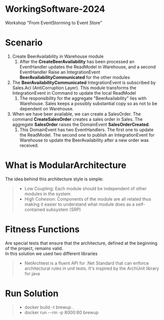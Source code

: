 # WorkingSoftware-2024
Workshop "From EventStorming to Event Store"

# Scenario
1. Create BeerAvailability in Warehouse module
   1. After the **CreateBeerAvailability** has been processed an EventHandler updates the ReadModel in Warehouse, and a second EventHandler Raise an IntegrationEvent **BeerAvailabilityCommunicated** for the other modules
2. The **BeerAvailabilityCommunicated** IntegrationEvent is subscribed by Sales.Acl (AntiCorruption Layer). This module transforms the IntegrationEvent in Command to update the local ReadModel
   1. The responsibility for the aggregate "BeerAvailability" lies with Warehouse. Sales keeps a possibly substantial copy so as not to be dependent on Warehouse.
3. When we have beer available, we can create a SalesOrder. The command **CreateSalesOrder** creates a sales order in Sales. The aggregate **SalesOrder** raises the DomainEvent **SalesOrderCreated**.
   1. This DomainEvent has two EventHandlers. The first one to update the ReadModel. The second one to publish an IntegrationEvent for Warehouse to update the BeerAvailability after a new order was received.

# What is ModularArchitecture
The idea behind this architecture style is simple:  
> - Low Coupling: Each module should be independent of other modules in the system  
> - High Cohesion: Components of the module are all related thus making it easier to understand what module does as a self-contained subsystem (SRP)  

# Fitness Functions
Are special tests that ensure that the architecture, defined at the beginning of the project, remains valid.  
In this solution we used two different libraries  
> - NetArchtest is a fluent API for .Net Standard that can enforce architectural rules in unit tests. It's inspired by the ArchUnit library for java  

# Run Solution
> - docker build -t brewup .  
> - docker run --rm -p 8000:80 brewup